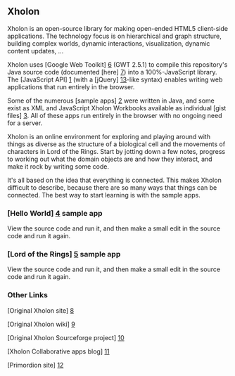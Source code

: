Xholon
------

Xholon is an open-source library for making open-ended HTML5 client-side applications.
The technology focus is on hierarchical and graph structure, building complex worlds,
dynamic interactions, visualization, dynamic content updates, ...

Xholon uses [Google Web Toolkit] [6] (GWT 2.5.1) to compile this repository's Java source code
(documented [here] [7]) into a 100%-JavaScript library.
The [JavaScript API] [1] (with a [jQuery] [13]-like syntax) enables writing web applications
that run entirely in the browser.

Some of the numerous [sample apps] [2] were written in Java,
and some exist as XML and JavaScript Xholon Workbooks available as individual [gist files] [3].
All of these apps run entirely in the browser with no ongoing need for a server.

Xholon is an online environment for exploring and playing around with things
as diverse as the structure of a biological cell and the movements of characters
in Lord of the Rings. Start by jotting down a few notes, progress to
working out what the domain objects are and how they interact,
and make it rock by writing some code.

It's all based on the idea that everything is connected. This makes Xholon
difficult to describe, because there are so many ways that things can be connected.
The best way to start learning is with the sample apps.

### [Hello World] [4] sample app
View the source code and run it, and then make a small edit in the source code and run it again.

### [Lord of the Rings] [5] sample app
View the source code and run it, and then make a small edit in the source code and run it again.

### Other Links
[Original Xholon site] [8]

[Original Xholon wiki] [9]

[Original Xholon Sourceforge project] [10]

[Xholon Collaborative apps blog] [11]

[Primordion site] [12]

  [1]: http://www.primordion.com/Xholon/gwt/jsapidoc/    "JavaScript API"
  [2]: http://www.primordion.com/Xholon/gwt/    "sample apps"
  [3]: https://gist.github.com/kenwebb    "gist files"
  [4]: http://www.primordion.com/Xholon/gwt/wb/editwb.html?app=7747121&src=gist    "Hello World"
  [5]: http://www.primordion.com/Xholon/gwt/wb/editwb.html?app=8289853&src=gist    "Lord of the Rings"
  [6]: http://www.gwtproject.org/    "GWT"
  [7]: http://www.primordion.com/Xholon/gwt/javadoc/    "javadoc"
  [8]: http://www.primordion.com/Xholon/    "Original Xholon site"
  [9]: http://www.primordion.com/Xholon/wiki/    "Xholon wiki"
  [10]: http://sourceforge.net/projects/xholon/    "SF project"
  [11]: http://primordion.com/collabapp/    "Collaborative apps"
  [12]: http://www.primordion.com/    "Primordion site"
  [13]: http://api.jquery.com/    "jQuery API"
  
